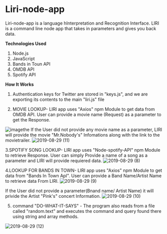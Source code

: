 # Liri-node-app
Liri-node-app is a language hInterpretation and Recognition Interface. LIRI is a command line node app that takes in parameters and gives you back data.

**Technologies Used**
1. Node.js
2. JavaScript
3. Bands in Toun API
4. OMDB API
5. Spotify API

**How It Works**
1. Authentication keys for Twitter are stored in "keys.js", and we are exporting its contents to the main "liri.js" file

2. MOVIE LOOKUP-  LIRI app uses "Axios" npm Module to get data from OMDB API. User can provide a movie name (Request) as a parameter to get the Response.

![image](https://user-images.githubusercontent.com/51638449/63966218-c1e60e80-ca68-11e9-8516-d12ab26ea6ea.png)the   If the User did not provide any movie name as a parameter, LIRI will provide the movie "Mr.Nobody's" Infomations along with the link     to   the movietrailer. 
![2019-08-29 (11)](https://user-images.githubusercontent.com/51638449/63968964-d0372900-ca6e-11e9-9867-b2acce30cab0.png)

3.SPOTIFY SONG LOOKUP- LIRI app uses "Node-spotify-API" npm Module to retrieve Response. User can simply Provide a name of a song as a    parameter and LIRI will provide requiered data.
![2019-08-29 (8)](https://user-images.githubusercontent.com/51638449/63968157-ffe53180-ca6c-11e9-9f85-a18460d6b253.png)


4.LOOKUP FOR BANDS IN TOWN- LIRI app uses "Axios" npm Module to get data from "Bands In Town ApI". User can provide a Band Name/Artist  Name to retrieve data From LIRI.
![2019-08-29 (9)](https://user-images.githubusercontent.com/51638449/63968354-839f1e00-ca6d-11e9-92ef-8205ac44230d.png)


If the User did not provide a parameter(Bnand name/ Artist Name) it will privide the Artist "Pink's" concert Information.
![2019-08-29 (10)](https://user-images.githubusercontent.com/51638449/63968703-49824c00-ca6e-11e9-9f99-fd354c858a5b.png)


5. command "DO-WHAT-IT-SAYS" - The program also reads from a file called "random.text" and executes the command and query found there    using string and array methods.

![2019-08-29 (12)](https://user-images.githubusercontent.com/51638449/63968969-d5947380-ca6e-11e9-995a-a883fd42fd59.png)




